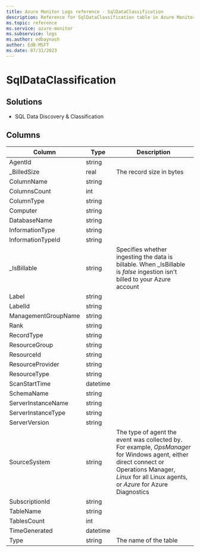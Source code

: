 ```yaml
---
title: Azure Monitor Logs reference - SqlDataClassification
description: Reference for SqlDataClassification table in Azure Monitor Logs.
ms.topic: reference
ms.service: azure-monitor
ms.subservice: logs
ms.author: edbaynash
author: EdB-MSFT
ms.date: 07/31/2023
---
```


# SqlDataClassification

 

## Solutions

- SQL Data Discovery & Classification




## Columns

| Column | Type | Description |
| --- | --- | --- |
| AgentId | string |  |
| _BilledSize | real | The record size in bytes |
| ColumnName | string |  |
| ColumnsCount | int |  |
| ColumnType | string |  |
| Computer | string |  |
| DatabaseName | string |  |
| InformationType | string |  |
| InformationTypeId | string |  |
| _IsBillable | string | Specifies whether ingesting the data is billable. When _IsBillable is *false* ingestion isn't billed to your Azure account |
| Label | string |  |
| LabelId | string |  |
| ManagementGroupName | string |  |
| Rank | string |  |
| RecordType | string |  |
| ResourceGroup | string |  |
| ResourceId | string |  |
| ResourceProvider | string |  |
| ResourceType | string |  |
| ScanStartTime | datetime |  |
| SchemaName | string |  |
| ServerInstanceName | string |  |
| ServerInstanceType | string |  |
| ServerVersion | string |  |
| SourceSystem | string | The type of agent the event was collected by. For example, *OpsManager* for Windows agent, either direct connect or Operations Manager, *Linux* for all Linux agents, or *Azure* for Azure Diagnostics |
| SubscriptionId | string |  |
| TableName | string |  |
| TablesCount | int |  |
| TimeGenerated | datetime |  |
| Type | string | The name of the table |
